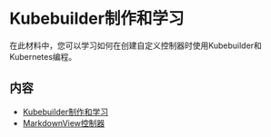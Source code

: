 # Kubebuilder制作和学习

在此材料中，您可以学习如何在创建自定义控制器时使用Kubebuilder和Kubernetes编程。

## 内容
- [Kubebuilder制作和学习](https://xj90713.github.io/kubebuilder-training-cn/)
- [MarkdownView控制器](https://github.com/xj90713/kubebuilder-training-cn/tree/main/codes)
